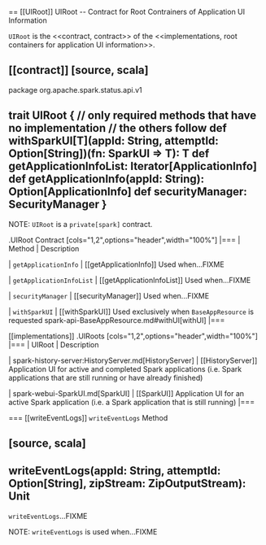 == [[UIRoot]] UIRoot -- Contract for Root Contrainers of Application UI Information

`UIRoot` is the <<contract, contract>> of the <<implementations, root containers for application UI information>>.

[[contract]]
[source, scala]
----
package org.apache.spark.status.api.v1

trait UIRoot {
  // only required methods that have no implementation
  // the others follow
  def withSparkUI[T](appId: String, attemptId: Option[String])(fn: SparkUI => T): T
  def getApplicationInfoList: Iterator[ApplicationInfo]
  def getApplicationInfo(appId: String): Option[ApplicationInfo]
  def securityManager: SecurityManager
}
----

NOTE: `UIRoot` is a `private[spark]` contract.

.UIRoot Contract
[cols="1,2",options="header",width="100%"]
|===
| Method
| Description

| `getApplicationInfo`
| [[getApplicationInfo]] Used when...FIXME

| `getApplicationInfoList`
| [[getApplicationInfoList]] Used when...FIXME

| `securityManager`
| [[securityManager]] Used when...FIXME

| `withSparkUI`
| [[withSparkUI]] Used exclusively when `BaseAppResource` is requested spark-api-BaseAppResource.md#withUI[withUI]
|===

[[implementations]]
.UIRoots
[cols="1,2",options="header",width="100%"]
|===
| UIRoot
| Description

| spark-history-server:HistoryServer.md[HistoryServer]
| [[HistoryServer]] Application UI for active and completed Spark applications (i.e. Spark applications that are still running or have already finished)

| spark-webui-SparkUI.md[SparkUI]
| [[SparkUI]] Application UI for an active Spark application (i.e. a Spark application that is still running)
|===

=== [[writeEventLogs]] `writeEventLogs` Method

[source, scala]
----
writeEventLogs(appId: String, attemptId: Option[String], zipStream: ZipOutputStream): Unit
----

`writeEventLogs`...FIXME

NOTE: `writeEventLogs` is used when...FIXME
